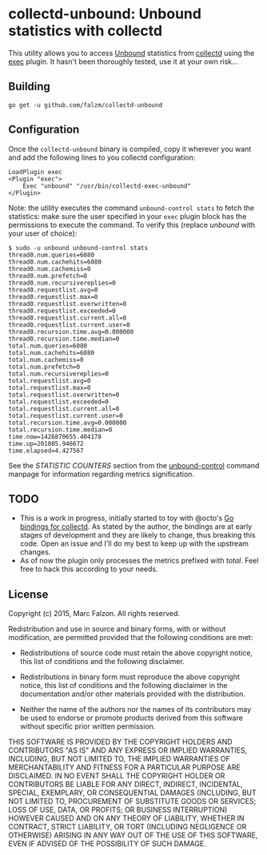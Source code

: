 collectd-unbound: Unbound statistics with collectd
==================================================

This utility allows you to access [Unbound][0] statistics from [collectd][1] using the [exec][2] plugin. It hasn't been thoroughly tested, use it at your own risk...

Building
--------

```
go get -u github.com/falzm/collectd-unbound
```

Configuration
-------------

Once the `collectd-unbound` binary is compiled, copy it wherever you want and add the following lines to you collectd configuration:

```
LoadPlugin exec
<Plugin "exec">
    Exec "unbound" "/usr/bin/collectd-exec-unbound"
</Plugin>
```

Note: the utility executes the command `unbound-control stats` to fetch the statistics: make sure the user specified in your `exec` plugin block has the permissions to execute the command. To verify this (replace *unbound* with your user of choice):

```
$ sudo -u unbound unbound-control stats
thread0.num.queries=6080
thread0.num.cachehits=6080
thread0.num.cachemiss=0
thread0.num.prefetch=0
thread0.num.recursivereplies=0
thread0.requestlist.avg=0
thread0.requestlist.max=0
thread0.requestlist.overwritten=0
thread0.requestlist.exceeded=0
thread0.requestlist.current.all=0
thread0.requestlist.current.user=0
thread0.recursion.time.avg=0.000000
thread0.recursion.time.median=0
total.num.queries=6080
total.num.cachehits=6080
total.num.cachemiss=0
total.num.prefetch=0
total.num.recursivereplies=0
total.requestlist.avg=0
total.requestlist.max=0
total.requestlist.overwritten=0
total.requestlist.exceeded=0
total.requestlist.current.all=0
total.requestlist.current.user=0
total.recursion.time.avg=0.000000
total.recursion.time.median=0
time.now=1426870655.404178
time.up=201805.946672
time.elapsed=4.427567
```

See the _STATISTIC COUNTERS_ section from the [unbound-control][4] command manpage for information regarding metrics signification.

TODO
----

 * This is a work in progress, initially started to toy with @octo's [Go bindings for collectd][3]. As stated by the author, the bindings are at early stages of development and they are likely to change, thus breaking this code. Open an issue and I'll do my best to keep up with the upstream changes.
 * As of now the plugin only processes the metrics prefixed with *total*. Feel free to hack this according to your needs.

License
-------

Copyright (c) 2015, Marc Falzon.
All rights reserved.

Redistribution and use in source and binary forms, with or without
modification, are permitted provided that the following conditions
are met:

 * Redistributions of source code must retain the above copyright
   notice, this list of conditions and the following disclaimer.

 * Redistributions in binary form must reproduce the above copyright
   notice, this list of conditions and the following disclaimer in the
   documentation and/or other materials provided with the distribution.

 * Neither the name of the authors nor the names of its contributors
   may be used to endorse or promote products derived from this software
   without specific prior written permission.

THIS SOFTWARE IS PROVIDED BY THE COPYRIGHT HOLDERS AND CONTRIBUTORS "AS IS"
AND ANY EXPRESS OR IMPLIED WARRANTIES, INCLUDING, BUT NOT LIMITED TO, THE
IMPLIED WARRANTIES OF MERCHANTABILITY AND FITNESS FOR A PARTICULAR PURPOSE
ARE DISCLAIMED. IN NO EVENT SHALL THE COPYRIGHT HOLDER OR CONTRIBUTORS BE
LIABLE FOR ANY DIRECT, INDIRECT, INCIDENTAL, SPECIAL, EXEMPLARY, OR
CONSEQUENTIAL DAMAGES (INCLUDING, BUT NOT LIMITED TO, PROCUREMENT OF
SUBSTITUTE GOODS OR SERVICES; LOSS OF USE, DATA, OR PROFITS; OR BUSINESS
INTERRUPTION) HOWEVER CAUSED AND ON ANY THEORY OF LIABILITY, WHETHER IN
CONTRACT, STRICT LIABILITY, OR TORT (INCLUDING NEGLIGENCE OR OTHERWISE)
ARISING IN ANY WAY OUT OF THE USE OF THIS SOFTWARE, EVEN IF ADVISED OF THE
POSSIBILITY OF SUCH DAMAGE.


[0]: https://unbound.net/
[1]: https://collectd.org/
[2]: https://collectd.org/documentation/manpages/collectd-exec.5.shtml
[3]: https://github.com/octo/go-collectd/
[4]: https://www.unbound.net/documentation/unbound-control.html
